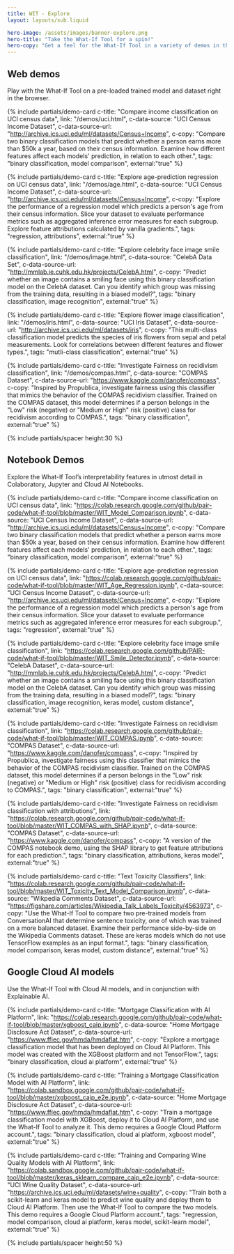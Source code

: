 ```yaml
---
title: WIT - Explore
layout: layouts/sub.liquid

hero-image: /assets/images/banner-explore.png
hero-title: "Take the What-If Tool for a spin!"
hero-copy: "Get a feel for the What-If Tool in a variety of demos in the browser or in notebook environments."
---
```


<div class="mdl-cell--8-col mdl-cell--8-col-tablet mdl-cell--4-col-phone">

<a name="web"></a>

## Web demos

Play with the What-If Tool on a pre-loaded trained model and dataset right in the browser.

  <div class="mdl-grid no-padding">

  {% include partials/demo-card c-title: "Compare income classification on UCI census data", link: "/demos/uci.html", 
  c-data-source: "UCI Census Income Dataset", c-data-source-url: "http://archive.ics.uci.edu/ml/datasets/Census+Income",
  c-copy: "Compare two binary classification models that predict whether a person earns more than $50k a year, based on their census information. Examine how different features affect each models' prediction, in relation to each other.", tags: "binary classification, model comparison", external:"true" %}

  {% include partials/demo-card c-title: "Explore age-prediction regression on UCI census data", link: "/demos/age.html",
  c-data-source: "UCI Census Income Dataset", c-data-source-url: "http://archive.ics.uci.edu/ml/datasets/Census+Income", c-copy: "Explore the performance of a regression model which predicts a person's age from their census information. Slice your dataset to evaluate performance metrics such as aggregated inference error measures for each subgroup. Explore feature attributions calculated by vanilla gradients.", tags: "regression, attributions", external:"true" %}

  {% include partials/demo-card c-title: "Explore celebrity face image smile classification", link: "/demos/image.html",
  c-data-source: "CelebA Data Set", c-data-source-url:  "http://mmlab.ie.cuhk.edu.hk/projects/CelebA.html", c-copy: "Predict whether an image contains a smiling face using this binary classification model on the CelebA dataset. Can you identify which group was missing from the training data, resulting in a biased model?", tags: "binary classification, image recognition", external:"true" %}

  {% include partials/demo-card c-title: "Explore flower image classification", link: "/demos/iris.html",
    c-data-source: "UCI Iris Dataset", c-data-source-url: "http://archive.ics.uci.edu/ml/datasets/iris", c-copy: "This multi-class classification model predicts the species of iris flowers from sepal and petal measurements. Look for correlations between different features and flower types.", tags: "mutli-class classification", external:"true" %}

  {% include partials/demo-card c-title: "Investigate Fairness on recidivism classification", link: "/demos/compas.html",
  c-data-source: "COMPAS Dataset", c-data-source-url: "https://www.kaggle.com/danofer/compass", c-copy: "Inspired by Propublica, investigate fairness using this classifier that mimics the behavior of the COMPAS recidivism classifier. Trained on the COMPAS dataset, this model determines if a person belongs in the "Low" risk (negative) or "Medium or High" risk (positive) class for recidivism according to COMPAS.", tags: "binary classification", external:"true" %}

  </div>

  {% include partials/spacer height:30 %}

<a name="notebook"></a>

## Notebook Demos

Explore the What-If Tool’s interpretability features in utmost detail in Colaboratory, Jupyter and Cloud AI Notebooks.  

  <div class="mdl-grid no-padding">

  {% include partials/demo-card c-title: "Compare income classification on UCI census data", link: "https://colab.research.google.com/github/pair-code/what-if-tool/blob/master/WIT_Model_Comparison.ipynb",
  c-data-source: "UCI Census Income Dataset", c-data-source-url: "http://archive.ics.uci.edu/ml/datasets/Census+Income", c-copy: "Compare two binary classification models that predict whether a person earns more than $50k a year, based on their census information. Examine how different features affect each models' prediction, in relation to each other.", tags: "binary classification, model comparison", external:"true" %}

  {% include partials/demo-card c-title: "Explore age-prediction regression on UCI census data", link: "https://colab.research.google.com/github/pair-code/what-if-tool/blob/master/WIT_Age_Regression.ipynb", 
  c-data-source: "UCI Census Income Dataset", c-data-source-url: "http://archive.ics.uci.edu/ml/datasets/Census+Income", c-copy: "Explore the performance of a regression model which predicts a person's age from their census information. Slice your dataset to evaluate performance metrics such as aggregated inference error measures for each subgroup.", tags: "regression", external:"true" %}

  {% include partials/demo-card c-title: "Explore celebrity face image smile classification", link: "https://colab.research.google.com/github/PAIR-code/what-if-tool/blob/master/WIT_Smile_Detector.ipynb", 
  c-data-source: "CelebA Dataset", c-data-source-url:  "http://mmlab.ie.cuhk.edu.hk/projects/CelebA.html", c-copy: "Predict whether an image contains a smiling face using this binary classification model on the CelebA dataset. Can you identify which group was missing from the training data, resulting in a biased model?", tags: "binary classification, image recognition, keras model, custom distance", external:"true" %}

  {% include partials/demo-card c-title: "Investigate Fairness on recidivism classification", link: "https://colab.research.google.com/github/pair-code/what-if-tool/blob/master/WIT_COMPAS.ipynb",
   c-data-source: "COMPAS Dataset", c-data-source-url: "https://www.kaggle.com/danofer/compass", c-copy: "Inspired by Propublica, investigate fairness using this classifier that mimics the behavior of the COMPAS recidivism classifier. Trained on the COMPAS dataset, this model determines if a person belongs in the "Low" risk (negative) or "Medium or High" risk (positive) class for recidivism according to COMPAS.", tags: "binary classification", external:"true" %}

  {% include partials/demo-card c-title: "Investigate Fairness on recidivism classification with attributions", link: "https://colab.research.google.com/github/pair-code/what-if-tool/blob/master/WIT_COMPAS_with_SHAP.ipynb",
   c-data-source: "COMPAS Dataset", c-data-source-url: "https://www.kaggle.com/danofer/compass", c-copy: "A version of the COMPAS notebook demo, using the SHAP library to get feature attributions for each prediction.", tags: "binary classification, attributions, keras model", external:"true" %}

  {% include partials/demo-card c-title: "Text Toxicity Classifiers", link: "https://colab.research.google.com/github/pair-code/what-if-tool/blob/master/WIT_Toxicity_Text_Model_Comparison.ipynb",
  c-data-source: "Wikpedia Comments Dataset", c-data-source-url: "https://figshare.com/articles/Wikipedia_Talk_Labels_Toxicity/4563973", c-copy: "Use the What-If Tool to compare two pre-trained models from ConversationAI that determine sentence toxicity, one of which was trained on a more balanced dataset. Examine their performance side-by-side on the Wikipedia Comments dataset. These are keras models which do not use TensorFlow examples as an input format.", tags: "binary classification, model comparison, keras model, custom distance", external:"true" %}

  </div>

<a name="cloud-ai"></a>

## Google Cloud AI models

Use the What-If Tool with Cloud AI models, and in conjunction with Explainable AI.

  <div class="mdl-grid no-padding">


  {% include partials/demo-card c-title: "Mortgage Classification with AI Platform", link: "https://colab.research.google.com/github/pair-code/what-if-tool/blob/master/xgboost_caip.ipynb",
  c-data-source: "Home Mortgage Disclosure Act Dataset", c-data-source-url: "https://www.ffiec.gov/hmda/hmdaflat.htm", c-copy: "Explore a mortgage classification model that has been deployed on Cloud AI Platform. This model was created with the XGBoost platform and not TensorFlow.", tags: "binary classification, cloud ai platform", external:"true" %}

  {% include partials/demo-card c-title: "Training a Mortgage Classification Model with AI Platform", link: "https://colab.sandbox.google.com/github/pair-code/what-if-tool/blob/master/xgboost_caip_e2e.ipynb",
  c-data-source: "Home Mortgage Disclosure Act Dataset", c-data-source-url: "https://www.ffiec.gov/hmda/hmdaflat.htm", c-copy: "Train a mortgage classification model with XGBoost, deploy it to Cloud AI Platform, and use the What-If Tool to analyze it. This demo requires a Google Cloud Platform account.", tags: "binary classification, cloud ai platform, xgboost model", external:"true" %}

  {% include partials/demo-card c-title: "Training and Comparing Wine Quality Models with AI Platform", link: "https://colab.sandbox.google.com/github/pair-code/what-if-tool/blob/master/keras_sklearn_compare_caip_e2e.ipynb",
  c-data-source: "UCI Wine Quality Dataset", c-data-source-url: "https://archive.ics.uci.edu/ml/datasets/wine+quality", c-copy: "Train both a scikit-learn and keras model to predict wine quality and deploy them to Cloud AI Platform. Then use the What-If Tool to compare the two models. This demo requires a Google Cloud Platform account.", tags: "regression, model comparison, cloud ai platform, keras model, scikit-learn model", external:"true" %}
  </div>

{% include partials/spacer height:50 %}